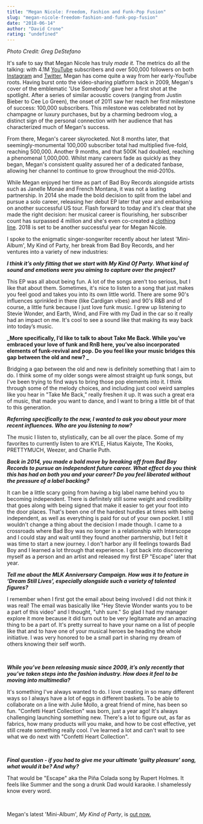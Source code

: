 ```yaml
---
title: "Megan Nicole: Freedom, Fashion and Funk-Pop Fusion"
slug: "megan-nicole-freedom-fashion-and-funk-pop-fusion"
date: "2018-06-14"
author: "David Crone"
rating: "undefined"
---
```


_Photo Credit: Greg DeStefano_

It's safe to say that Megan Nicole has truly _made it._ The metrics do all the talking: with 4.1M [YouTube](https://www.youtube.com/channel/UChWmYNTHQpLmJdkScwNrgcA) subscribers and over 500,000 followers on both [Instagram](https://www.instagram.com/megannicolemusic/) and [Twitter](https://twitter.com/megannicole), Megan has come quite a way from her early-YouTube roots. Having burst onto the video-sharing platform back in 2009, Megan's cover of the emblematic 'Use Somebody' gave her a first shot at the spotlight. After a series of similar acoustic covers (ranging from Justin Bieber to Cee Lo Green), the onset of 2011 saw her reach her first milestone of success: 100,000 subscribers. This milestone was celebrated not by champagne or luxury purchases, but by a charming bedroom vlog, a distinct sign of the personal connection with her audience that has characterized much of Megan's success.

From there, Megan's career skyrocketed. Not 8 months later, that seemingly-monumental 100,000 subscriber total had multiplied five-fold, reaching 500,000. Another 9 months, and that 500K had doubled, reaching a phenomenal 1,000,000. Whilst many careers fade as quickly as they began, Megan's consistent quality assured her of a dedicated fanbase, allowing her channel to continue to grow throughout the mid-2010s.

While Megan enjoyed her time as part of Bad Boy Records alongside artists such as Janelle Monáe and French Montana, it was not a lasting partnership. In 2014 she made the bold decision to split from the label and pursue a solo career, releasing her debut EP later that year and embarking on another successful US tour. Flash forward to today and it's clear that she made the right decision: her musical career is flourishing, her subscriber count has surpassed 4 million and she's even co-created a [clothing line](https://www.confettiheartcollection.com/). 2018 is set to be another successful year for Megan Nicole.

I spoke to the enigmatic singer-songwriter recently about her latest 'Mini-Album', My Kind of Party, her break from Bad Boy Records, and her ventures into a variety of new industries:

**_I think it’s only fitting that we start with My Kind Of Party. What kind of sound and emotions were you aiming to capture over the project?_**

This EP was all about being fun. A lot of the songs aren’t too serious, but I like that about them. Sometimes, it's nice to listen to a song that just makes you feel good and takes you into its own little world. There are some 90's influences sprinkled in there (like Cardigan vibes) and 90's R&B and of course, a little funk because I just love funk music. I grew up listening to Stevie Wonder, and Earth, Wind, and Fire with my Dad in the car so it really had an impact on me. It's cool to see a sound like that making its way back into today’s music.

**_More specifically, I’d like to talk to about Take Me Back. While you’ve embraced your love of funk and RnB here, you’ve also incorporated elements of funk-revival and pop. Do you feel like your music bridges this gap between the old and new? _**

Bridging a gap between the old and new is definitely something that I aim to do. I think some of my older songs were almost straight up funk songs, but I've been trying to find ways to bring those pop elements into it. I think through some of the melody choices, and including just cool weird samples like you hear in "Take Me Back,” really freshen it up. It was such a great era of music, that made you want to dance, and I want to bring a little bit of that to this generation.

**_Referring specifically to the new, I wanted to ask you about your more recent influences. Who are you listening to now?_**

The music I listen to, stylistically, can be all over the place. Some of my favorites to currently listen to are KYLE, Hiatus Kaiyote, The Kooks, PRETTYMUCH, Weezer, and Charlie Puth.

**_Back in 2014, you made a bold move by breaking off from Bad Boy Records to pursue an independent future career. What effect do you think this has had on both you and your career? Do you feel liberated without the pressure of a label backing?_**

It can be a little scary going from having a big label name behind you to becoming independent. There is definitely still some weight and credibility that goes along with being signed that make it easier to get your foot into the door places. That's been one of the hardest hurdles at times with being independent, as well as everything is paid for out of your own pocket. I still wouldn't change a thing about the decision I made though. I came to a crossroads where Bad Boy was no longer in a relationship with Interscope and I could stay and wait until they found another partnership, but I felt it was time to start a new journey. I don't harbor any ill feelings towards Bad Boy and I learned a lot through that experience. I got back into discovering myself as a person and an artist and released my first EP "Escape" later that year.

**_Tell me about the MLK Anniversary Campaign. How was it to feature in ‘Dream Still Lives’, especially alongside such a variety of talented figures?_**

I remember when I first got the email about being involved I did not think it was real! The email was basically like "Hey Stevie Wonder wants you to be a part of this video" and I thought, "uhh sure." So glad I had my manager explore it more because it did turn out to be very legitamate and an amazing thing to be a part of. It's pretty surreal to have your name on a list of people like that and to have one of your musical heroes be heading the whole initiative. I was very honored to be a small part in sharing my dream of others knowing their self worth.

 

**_While you’ve been releasing music since 2009, it’s only recently that you’ve taken steps into the fashion industry. How does it feel to be moving into multimedia?_**

It's something I've always wanted to do. I love creating in so many different ways so I always have a lot of eggs in different baskets. To be able to collaborate on a line with Julie Mollo, a great friend of mine, has been so fun. "Confetti Heart Collection" was born, just a year ago! It's always challenging launching something new. There's a lot to figure out, as far as fabrics, how many products will you make, and how to be cost effective, yet still create something really cool. I've learned a lot and can't wait to see what we do next with "Confetti Heart Collection".

 

**_Final question - if you had to give me your ultimate ‘guilty pleasure’ song, what would it be? And why?_**

That would be "Escape" aka the Piña Colada song by Rupert Holmes. It feels like Summer and the song a drunk Dad would karaoke. I shamelessly know every word.

 

Megan's latest 'Mini-Album', _My Kind of Party_, is [out now.](https://itunes.apple.com/us/album/my-kind-of-party-ep/1336253745)
